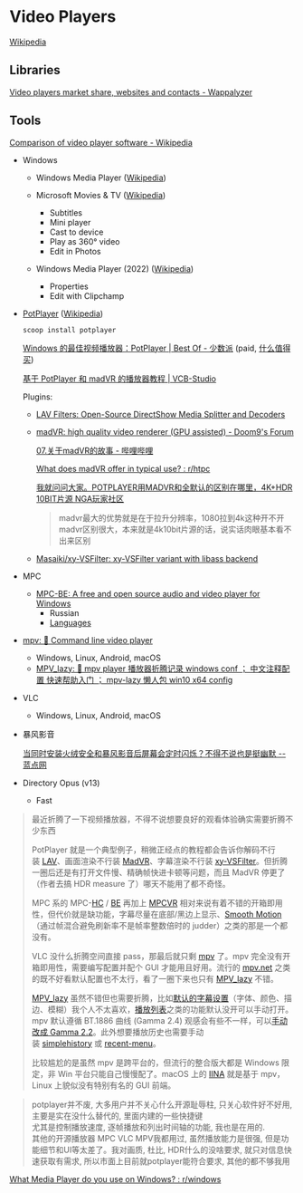 # Video Players
[Wikipedia](https://en.wikipedia.org/wiki/Media_player_software)

## Libraries
[Video players market share, websites and contacts - Wappalyzer](https://www.wappalyzer.com/technologies/video-players/)

## Tools
[Comparison of video player software - Wikipedia](https://en.wikipedia.org/wiki/Comparison_of_video_player_software)

- Windows
  - Windows Media Player ([Wikipedia](https://en.wikipedia.org/wiki/Windows_Media_Player))
  
  - Microsoft Movies & TV ([Wikipedia](https://en.wikipedia.org/wiki/Microsoft_Movies_%26_TV))
    - Subtitles
    - Mini player
    - Cast to device
    - Play as 360° video
    - Edit in Photos
  
  - Windows Media Player (2022) ([Wikipedia](https://en.wikipedia.org/wiki/Windows_Media_Player_(2022)))
    - Properties
    - Edit with Clipchamp

- [PotPlayer](https://potplayer.daum.net/) ([Wikipedia](https://en.wikipedia.org/wiki/PotPlayer))

  `scoop install potplayer`

  [Windows 的最佳视频播放器：PotPlayer | Best Of - 少数派](https://sspai.com/post/56687) (paid, [什么值得买](https://post.smzdm.com/p/a5klqqx8/))

  [基于 PotPlayer 和 madVR 的播放器教程 | VCB-Studio](https://vcb-s.com/archives/7228)

  Plugins:
  - [LAV Filters: Open-Source DirectShow Media Splitter and Decoders](https://github.com/Nevcairiel/LAVFilters)
  - [madVR: high quality video renderer (GPU assisted) - Doom9's Forum](https://forum.doom9.org/showthread.php?t=146228)

    [07.关于madVR的故事 - 哔哩哔哩](https://www.bilibili.com/opus/861664550919864339)

    [What does madVR offer in typical use? : r/htpc](https://www.reddit.com/r/htpc/comments/wk297y/what_does_madvr_offer_in_typical_use/)

    [我就问问大家。POTPLAYER用MADVR和全默认的区别在哪里，4K+HDR 10BIT片源 NGA玩家社区](https://bbs.nga.cn/read.php?tid=35658623&rand=533)
    > madvr最大的优势就是在于拉升分辨率，1080拉到4k这种开不开madvr区别很大，本来就是4k10bit片源的话，说实话肉眼基本看不出来区别

  - [Masaiki/xy-VSFilter: xy-VSFilter variant with libass backend](https://github.com/Masaiki/xy-VSFilter)

- MPC
  - [MPC-BE: A free and open source audio and video player for Windows](https://github.com/Aleksoid1978/MPC-BE)
    - Russian
    - [Languages](https://github.com/Aleksoid1978/MPC-BE/tree/master/distrib/Languages)

- [mpv: 🎥 Command line video player](https://github.com/mpv-player/mpv)
  - Windows, Linux, Android, macOS
  - [MPV\_lazy: 🔄 mpv player 播放器折腾记录 windows conf ； 中文注释配置 快速帮助入门 ； mpv-lazy 懒人包 win10 x64 config](https://github.com/hooke007/MPV_lazy)

- VLC
  - Windows, Linux, Android, macOS

- 暴风影音

  [当同时安装火绒安全和暴风影音后屏幕会定时闪烁？不得不说也是挺幽默 -- 蓝点网](https://www.landiannews.com/archives/107679.html)

- Directory Opus (v13)
  - Fast

> 最近折腾了一下视频播放器，不得不说想要良好的观看体验确实需要折腾不少东西
> 
> PotPlayer 就是一个典型例子，稍微正经点的教程都会告诉你解码不行装 [LAV](https://github.com/Nevcairiel/LAVFilters)、画面渲染不行装 [MadVR](https://forum.doom9.org/showthread.php?t=146228)、字幕渲染不行装 [xy-VSFilter](https://github.com/Masaiki/xy-VSFilter)。但折腾一圈后还是有打开文件慢、精确帧快进卡顿等问题，而且 MadVR 停更了（作者去搞 HDR measure 了）哪天不能用了都不奇怪。
> 
> MPC 系的 MPC-[HC](https://github.com/clsid2/mpc-hc) / [BE](https://github.com/Aleksoid1978/MPC-BE) 再加上 [MPCVR](https://github.com/Aleksoid1978/VideoRenderer) 相对来说有着不错的开箱即用性，但代价就是缺功能，字幕尽量在底部/黑边上显示、[Smooth Motion](https://github.com/mpv-player/mpv/wiki/Interpolation)（通过帧混合避免刷新率不是帧率整数倍时的 judder）之类的那是一个都没有。
> 
> VLC 没什么折腾空间直接 pass，那最后就只剩 [mpv](https://github.com/mpv-player/mpv) 了。mpv 完全没有开箱即用性，需要编写配置并配个 GUI 才能用且好用。流行的 [mpv.net](https://github.com/mpvnet-player/mpv.net) 之类的既不好看默认配置也不太行，看了一圈下来也只有 [MPV\_lazy](https://github.com/hooke007/MPV_lazy) 不错。
> 
> [MPV\_lazy](https://github.com/hooke007/MPV_lazy) 虽然不错但也需要折腾，比如[默认的字幕设置](https://github.com/hooke007/MPV_lazy/blob/b6b10a53fe86297ed0eef555172331b24bedcd08/portable_config/mpv.conf#L150)（字体、颜色、描边、模糊）我个人不太喜欢，[播放列表](https://github.com/hooke007/MPV_lazy/discussions/506)之类的功能默认没开可以手动打开。mpv 默认遵循 BT.1886 曲线 (Gamma 2.4) 观感会有些不一样，可以[手动改成 Gamma 2.2](https://github.com/hooke007/MPV_lazy/blob/b6b10a53fe86297ed0eef555172331b24bedcd08/portable_config/mpv.conf#L106)。此外想要播放历史也需要手动装 [simplehistory](https://github.com/dyphire/Eisa01_mpv-scripts/blob/dev/scripts/simplehistory.lua) 或 [recent-menu](https://github.com/natural-harmonia-gropius/recent-menu)。
> 
> 比较尴尬的是虽然 mpv 是跨平台的，但流行的整合版大都是 Windows 限定，非 Win 平台只能自己慢慢配了。macOS 上的 [IINA](https://github.com/iina/iina) 就是基于 mpv，Linux 上貌似没有特别有名的 GUI 前端。

> potplayer并不废, 大多用户并不关心什么开源耻辱柱, 只关心软件好不好用,主要是实在没什么替代的, 里面内建的一些快捷键  
> 尤其是控制播放速度, 逐帧播放和列出时间轴的功能, 我也是在用的.  
> 其他的开源播放器 MPC VLC MPV我都用过, 虽然播放能力是很强, 但是功能细节和UI等太差了。我对画质, 杜比, HDR什么的没啥要求, 就只对信息快速获取有需求, 所以市面上目前就potplayer能符合要求, 其他的都不够我用

[What Media Player do you use on Windows? : r/windows](https://www.reddit.com/r/windows/comments/1e66y1l/what_media_player_do_you_use_on_windows/)